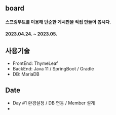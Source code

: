 ## board

#### 스프링부트를 이용해 단순한 게시판을 직접 만들어 봅시다.

#### 2023.04.24. ~ 2023.05.

## 사용기술

- FrontEnd: ThymeLeaf
- BackEnd: Java 11 / SpringBoot / Gradle
- DB: MariaDB 

## Date
- Day #1 환경설정 / DB 연동 / Member 설계
- 